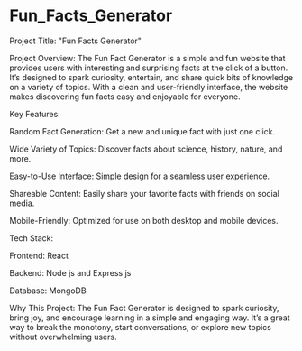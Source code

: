 # Fun_Facts_Generator

Project Title: "Fun Facts Generator"

Project Overview: 
            The Fun Fact Generator is a simple and fun website that provides users with interesting and surprising facts at the click of a button. It’s designed to spark curiosity, entertain, and share quick bits of knowledge on a variety of topics. With a clean and user-friendly interface, the website makes discovering fun facts easy and enjoyable for everyone.

Key Features:
  
   Random Fact Generation: Get a new and unique fact with just one click.
 
   Wide Variety of Topics: Discover facts about science, history, nature, and more.
 
   Easy-to-Use Interface: Simple design for a seamless user experience.
  
   Shareable Content: Easily share your favorite facts with friends on social media.
  
   Mobile-Friendly: Optimized for use on both desktop and mobile devices.

Tech Stack:
  
  Frontend: React
  
  Backend: Node js and Express js
  
  Database: MongoDB

Why This Project:
 The Fun Fact Generator is designed to spark curiosity, bring joy, and encourage learning in a simple and engaging way. It’s a great way to break the monotony, start conversations, or explore new topics without overwhelming users.
